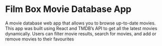 # Film Box Movie Database App
A movie database web app that allows you to browse up-to-date movies. This app was built using React and TMDB’s API to get all the latest movies dynamically. Users can filter movie results, search for movies, and add or remove movies to their favourites
